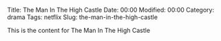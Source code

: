 Title: The Man In The High Castle
Date:  00:00
Modified:  00:00
Category: drama
Tags: netflix
Slug: the-man-in-the-high-castle

This is the content for The Man In The High Castle